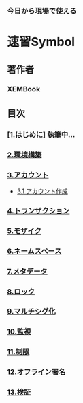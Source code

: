 
### 今日から現場で使える
# 速習Symbol
## 著作者
### XEMBook
## 目次
### [1.はじめに] 執筆中...
### [2.環境構築](./02_setting.md)
### [3.アカウント](./03_account.md)
- [3.1 アカウント作成](03_account.md#31-アカウント生成)
### [4.トランザクション](./04_transaction.md)
### [5.モザイク](./05_mosaic.md)
### [6.ネームスペース](./06_namespace.md)
### [7.メタデータ](./07_metadata.md)
### [8.ロック](./08_lock.md)
### [9.マルチシグ化](./09_multisig.md)
### [10.監視](./10_observer.md)
### [11.制限](./11_restriction.md)
### [12.オフライン署名](./12_offline_signature.md)
### [13.検証](./13_verify.md)
